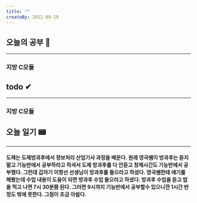 ```yaml
---
title: ""
createBy: 2022-09-19
---
```

## 오늘의 공부 🎉
---
### 지방 C모듈

## todo ✔
---
### 지방 C모듈

## 오늘 일기 📟
---
#### 도제는 도제방과후에서 정보처리 산업기사 과정을 배운다. 원래 영국쌤이 방과후는 듣지 말고 기능반에서 공부하라고 하셔서 도제 방과후를 다 안듣고 창제시간도 기능반에서 공부했다. 그런데 갑자기 이항선 선생님이 방과후를 들으라고 하셨다. 영국쌤한테 얘기를 해봤는데 수업 내용이 도움이 되면 방과후 수업 들으라고 하셨다. 방과후 수업을 듣고 밥을 먹고 나면 7시 30분쯤 된다. 그러면 9시까지 기능반에서 공부할수 있으니깐 1시간 반정도 밖에 못한다. 그점이 조금 아쉽다.
<Comment/>
